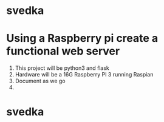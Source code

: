 # svedka
# Using a Raspberry pi create a functional web server

1. This project will be python3 and flask
2. Hardware will be a 16G Raspberry PI 3 running Raspian
3. Document as we go
4.
# svedka
